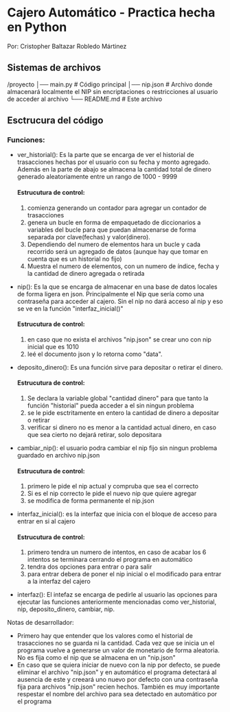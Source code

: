 # Cajero Automático - Practica hecha en Python 
Por: Cristopher Baltazar Robledo Mártinez

## Sistemas de archivos
/proyecto
│── main.py          # Código principal
│── nip.json	     # Archivo donde almacenará localmente el NIP sin encriptaciones o restricciones al usuario de acceder al archivo 
└── README.md        # Este archivo

## Esctrucura del código 
### Funciones:
- ver_historial(): Es la parte que se encarga de ver el historial de trasacciones
	hechas por el usuario con su fecha y monto agregado. Además en la parte 
	de abajo se almacena la cantidad total de dinero generado aleatoriamente
	entre un rango de 1000 - 9999
	
	#### Estrucutura de control:
	1. comienza generando un contador para agregar un contador de trasacciones
	2. genera un bucle en forma de empaquetado de diccionarios a variables del 
	bucle para que puedan almacenarse de forma separada por clave(fechas) y valor(dinero).
	3. Dependiendo del numero de elementos hara un bucle y cada recorrido será un agregado de datos (aunque hay que tomar en cuenta que es un historial no fijo) 
	4. Muestra el numero de elementos, con un numero de índice, fecha y la cantidad de dinero agregada o retirada 

- nip(): Es la que se encarga de almacenar en una base de datos locales de forma ligera 
	en json. Principalmente el Nip que sería como una contraseña para acceder al cajero. 
	Sin el nip no dará acceso al nip y eso se ve en la función "interfaz_inicial()"

	#### Estrucutura de control:
	1. en caso que no exista el archivos "nip.json" se crear uno con nip inicial que es 1010
	2. leé el documento json y lo retorna como "data".

- deposito_dinero(): Es una función sirve para depositar o retirar el dinero. 

	#### Estrucutura de control:
	1. Se declara la variable global "cantidad dinero" para que tanto la función "historial" pueda acceder a el sin ningun problema
	2. se le pide esctritamente en entero la cantidad de dinero a depositar o retirar
	3. verificar si dinero no es menor a la cantidad actual dinero, en caso que sea cierto no dejará retirar, solo depositara

- cambiar_nip(): el usuario podra cambiar el nip fijo sin ningun problema guardado en archivo nip.json
	
	#### Estrucutura de control:
	1. primero le pide el nip actual y compruba que sea el correcto 
	2. Si es el nip correcto le pide el nuevo nip que quiere agregar
	3. se modifica de forma permanente el nip.json 
- interfaz_inicial(): es la interfaz que inicia con el bloque de acceso para entrar
	en si al cajero 

	#### Estrucutura de control:
	1. primero tendra un numero de intentos, en caso de acabar los 6 intentos se terminara cerrando el programa en automático
	2. tendra dos opciones para entrar o para salir
	3. para entrar debera de poner el nip inicial o el modificado para entrar a la interfaz del cajero 

- interfaz(): El intefaz se encarga de pedirle al usuario las opciones para ejecutar las funciones anteriormente 
	mencionadas como ver_historial, nip, deposito_dinero, cambiar, nip.

Notas de desarrollador:
* Primero hay que entender que los valores como el historial de trasacciones no se guarda ni la cantidad. Cada vez que se inicia un el programa vuelve a generarse
un valor de monetario de forma aleatoria. No es fija como el nip que se almacena en un "nip.json"
* En caso que se quiera iniciar de nuevo con la nip por defecto, se puede eliminar el archivo "nip.json" y en automático el programa detectará al ausencia de este 
y creeará uno nuevo por defecto con una contraseña fija para archivos "nip.json" recien hechos. También es muy importante respestar el nombre del archivo para sea detectado en automático por el programa









